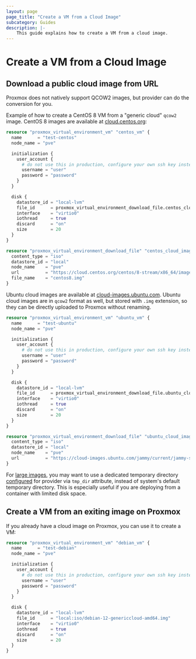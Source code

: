 ```yaml
---
layout: page
page_title: "Create a VM from a Cloud Image"
subcategory: Guides
description: |-
    This guide explains how to create a VM from a cloud image.
---
```


# Create a VM from a Cloud Image

## Download a public cloud image from URL

Proxmox does not natively support QCOW2 images, but provider can do the conversion for you.

Example of how to create a CentOS 8 VM from a "generic cloud" `qcow2` image. CentOS 8 images are available at [cloud.centos.org](https://cloud.centos.org/centos/8-stream/x86_64/images/):

```terraform
resource "proxmox_virtual_environment_vm" "centos_vm" {
  name      = "test-centos"
  node_name = "pve"

  initialization {
    user_account {
      # do not use this in production, configure your own ssh key instead!
      username = "user"
      password = "password"
    }
  }

  disk {
    datastore_id = "local-lvm"
    file_id      = proxmox_virtual_environment_download_file.centos_cloud_image.id
    interface    = "virtio0"
    iothread     = true
    discard      = "on"
    size         = 20
  }
}

resource "proxmox_virtual_environment_download_file" "centos_cloud_image" {
  content_type = "iso"
  datastore_id = "local"
  node_name    = "pve"
  url          = "https://cloud.centos.org/centos/8-stream/x86_64/images/CentOS-Stream-GenericCloud-8-latest.x86_64.qcow2"
  file_name    = "centos8.img"
}
```

Ubuntu cloud images are available at [cloud-images.ubuntu.com](https://cloud-images.ubuntu.com/). Ubuntu cloud images are in `qcow2` format as well, but stored with `.img` extension, so they can be directly uploaded to Proxmox without renaming.

```terraform
resource "proxmox_virtual_environment_vm" "ubuntu_vm" {
  name      = "test-ubuntu"
  node_name = "pve"

  initialization {
    user_account {
      # do not use this in production, configure your own ssh key instead!
      username = "user"
      password = "password"
    }
  }

  disk {
    datastore_id = "local-lvm"
    file_id      = proxmox_virtual_environment_download_file.ubuntu_cloud_image.id
    interface    = "virtio0"
    iothread     = true
    discard      = "on"
    size         = 20
  }
}

resource "proxmox_virtual_environment_download_file" "ubuntu_cloud_image" {
  content_type = "iso"
  datastore_id = "local"
  node_name    = "pve"
  url          = "https://cloud-images.ubuntu.com/jammy/current/jammy-server-cloudimg-amd64.img"
}
```

For [large images](https://registry.terraform.io/providers/bpg/proxmox/latest/docs/resources/virtual_environment_file#important-notes), you may want to use a dedicated temporary directory [configured](https://registry.terraform.io/providers/bpg/proxmox/latest/docs#tmp_dir) for provider via `tmp_dir` attribute, instead of system's default temporary directory. This is especially useful if you are deploying from a container with limited disk space.

## Create a VM from an exiting image on Proxmox

If you already have a cloud image on Proxmox, you can use it to create a VM:

```terraform
resource "proxmox_virtual_environment_vm" "debian_vm" {
  name      = "test-debian"
  node_name = "pve"

  initialization {
    user_account {
      # do not use this in production, configure your own ssh key instead!
      username = "user"
      password = "password"
    }
  }

  disk {
    datastore_id = "local-lvm"
    file_id      = "local:iso/debian-12-genericcloud-amd64.img"
    interface    = "virtio0"
    iothread     = true
    discard      = "on"
    size         = 20
  }
}
```
